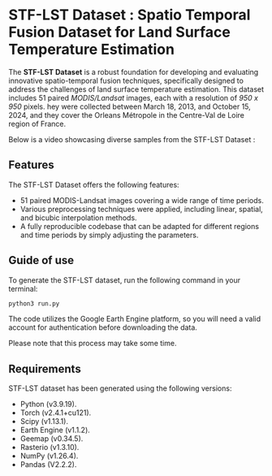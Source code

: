 # STF-LST Dataset : Spatio Temporal Fusion Dataset for Land Surface Temperature Estimation

The <strong>STF-LST Dataset</strong> is a robust foundation for developing and evaluating innovative spatio-temporal fusion techniques, specifically designed to address the challenges of land surface temperature estimation. This dataset includes 51 paired <em>MODIS/Landsat</em> images, each with a resolution of <em>950 x 950</em> pixels. hey were collected between March 18, 2013, and October 15, 2024, and they cover the Orleans Métropole in the Centre-Val de Loire region of France.

Below is a video showcasing diverse samples from the STF-LST Dataset : 


## Features

The STF-LST Dataset offers the following features:

* 51 paired MODIS-Landsat images covering a wide range of time periods.
* Various preprocessing techniques were applied, including linear, spatial, and bicubic interpolation methods.
* A fully reproducible codebase that can be adapted for different regions and time periods by simply adjusting the parameters.

## Guide of use
To generate the STF-LST dataset, run the following command in your terminal:  

```bash
python3 run.py
```
The code utilizes the Google Earth Engine platform, so you will need a valid account for authentication before downloading the data.

Please note that this process may take some time.


## Requirements
STF-LST dataset has been generated using the following versions: 
- Python (v3.9.19).
- Torch (v2.4.1+cu121).
- Scipy (v1.13.1).
- Earth Engine (v1.1.2).
- Geemap (v0.34.5).
- Rasterio (v1.3.10).
- NumPy (v1.26.4).
- Pandas (V2.2.2).
